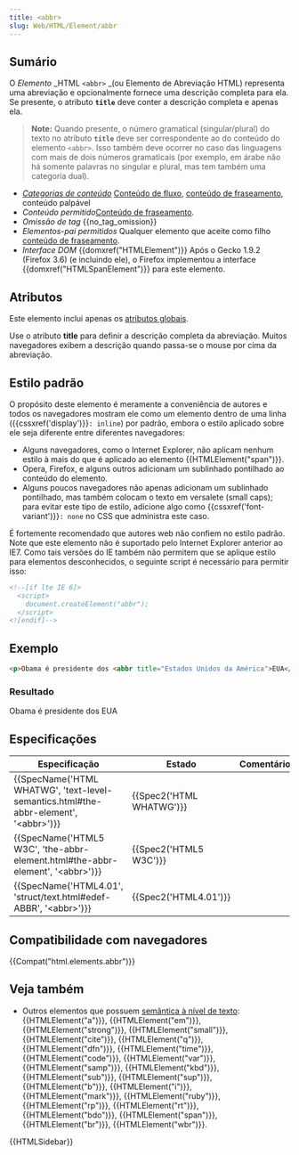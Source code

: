```yaml
---
title: <abbr>
slug: Web/HTML/Element/abbr
---
```


## Sumário

O _Elemento_ _HTML `<abbr>` _(ou Elemento de Abreviação HTML) representa uma abreviação e opcionalmente fornece uma descrição completa para ela. Se presente, o atributo **`title`** deve conter a descrição completa e apenas ela.

> **Note:** Quando presente, o número gramatical (singular/plural) do texto no atributo **`title`** deve ser correspondente ao do conteúdo do elemento `<abbr>`. Isso também deve ocorrer no caso das linguagens com mais de dois números gramaticais (por exemplo, em árabe não há somente palavras no singular e plural, mas tem também uma categoria dual).

- _[Categorias de conteúdo](/pt-BR/docs/HTML/Content_categories)_ [Conteúdo de fluxo](/pt-BR/docs/HTML/Content_categories#Flow_content), [conteúdo de fraseamento](/pt-BR/docs/HTML/Content_categories#Phrasing_content), conteúdo palpável
- _Conteúdo permitido_[Conteúdo de fraseamento](/pt-BR/docs/HTML/Content_categories#Phrasing_content).
- _Omissão de tag_ {{no_tag_omission}}
- _Elementos-pai permitidos_ Qualquer elemento que aceite como filho [conteúdo de fraseamento](/pt-BR/docs/HTML/Content_categories#Phrasing_content).
- _Interface DOM_ {{domxref("HTMLElement")}} Após o Gecko 1.9.2 (Firefox 3.6) (e incluindo ele), o Firefox implementou a interface {{domxref("HTMLSpanElement")}} para este elemento.

## Atributos

Este elemento inclui apenas os [atributos globais](/pt-BR/docs/HTML/Global_attributes).

Use o atributo **title** para definir a descrição completa da abreviação. Muitos navegadores exibem a descrição quando passa-se o mouse por cima da abreviação.

## Estilo padrão

O propósito deste elemento é meramente a conveniência de autores e todos os navegadores mostram ele como um elemento dentro de uma linha ({{cssxref('display')}}`: inline`) por padrão, embora o estilo aplicado sobre ele seja diferente entre diferentes navegadores:

- Alguns navegadores, como o Internet Explorer, não aplicam nenhum estilo à mais do que é aplicado ao elemento {{HTMLElement("span")}}.
- Opera, Firefox, e alguns outros adicionam um sublinhado pontilhado ao conteúdo do elemento.
- Alguns poucos navegadores não apenas adicionam um sublinhado pontilhado, mas também colocam o texto em versalete (small caps); para evitar este tipo de estilo, adicione algo como {{cssxref('font-variant')}}`: none` no CSS que administra este caso.

É fortemente recomendado que autores web não confiem no estilo padrão. Note que este elemento não é suportado pelo Internet Explorer anterior ao IE7. Como tais versões do IE também não permitem que se aplique estilo para elementos desconhecidos, o seguinte script é necessário para permitir isso:

```html
<!--[if lte IE 6]>
  <script>
    document.createElement("abbr");
  </script>
<![endif]-->
```

## Exemplo

```html
<p>Obama é presidente dos <abbr title="Estados Unidos da América">EUA</abbr></p>
```

### Resultado

Obama é presidente dos EUA

## Especificações

| Especificação                                                                             | Estado                   | Comentário |
| ----------------------------------------------------------------------------------------- | ------------------------ | ---------- |
| {{SpecName('HTML WHATWG', 'text-level-semantics.html#the-abbr-element', '&lt;abbr&gt;')}} | {{Spec2('HTML WHATWG')}} |            |
| {{SpecName('HTML5 W3C', 'the-abbr-element.html#the-abbr-element', '&lt;abbr&gt;')}}       | {{Spec2('HTML5 W3C')}}   |            |
| {{SpecName('HTML4.01', 'struct/text.html#edef-ABBR', '&lt;abbr&gt;')}}                    | {{Spec2('HTML4.01')}}    |            |

## Compatibilidade com navegadores

{{Compat("html.elements.abbr")}}

## Veja também

- Outros elementos que possuem [semântica à nível de texto](/pt-BR/docs/HTML/Text_level_semantics_conveying_elements): {{HTMLElement("a")}}, {{HTMLElement("em")}}, {{HTMLElement("strong")}}, {{HTMLElement("small")}}, {{HTMLElement("cite")}}, {{HTMLElement("q")}}, {{HTMLElement("dfn")}}, {{HTMLElement("time")}}, {{HTMLElement("code")}}, {{HTMLElement("var")}}, {{HTMLElement("samp")}}, {{HTMLElement("kbd")}}, {{HTMLElement("sub")}}, {{HTMLElement("sup")}}, {{HTMLElement("b")}}, {{HTMLElement("i")}}, {{HTMLElement("mark")}}, {{HTMLElement("ruby")}}, {{HTMLElement("rp")}}, {{HTMLElement("rt")}}, {{HTMLElement("bdo")}}, {{HTMLElement("span")}}, {{HTMLElement("br")}}, {{HTMLElement("wbr")}}.

{{HTMLSidebar}}
